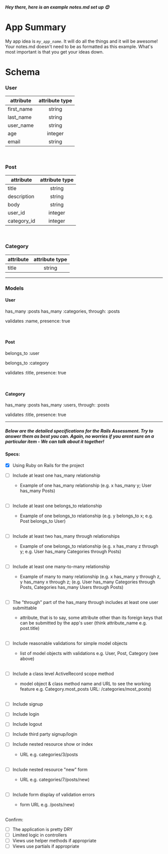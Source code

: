 ##### _Hey there, here is an example notes.md set up_ 😊

# App Summary
My app idea is _`my_app_name`_. It will do all the things and it will be awesome! Your notes.md doesn't need to be as formatted as this example. What's most important is that you get your ideas down.

# Schema
### User

attribute  | attribute type
---------- | :-------------:
first_name | string
last_name  | string
user_name  | string
age        | integer
email      | string
<br>

### Post

attribute   | attribute type
---------   | :-------------:
title       | string
description | string
body        | string
user_id     | integer
category_id | integer
<br>

### Category

attribute   | attribute type
---------   | :-------------:
title       | string


------------------------------------------------

### Models
#### User
has_many :posts
has_many :categories, through: :posts

validates :name, presence: true

<br>

#### Post
belongs_to :user

belongs_to :category

validates :title, presence: true

<br>

#### Category
has_many  :posts
has_many :users, through: :posts

validates :title, presence: true

------------------------------------------------
##### Below are the detailed specifications for the Rails Assessment. Try to answer them as best you can. Again, no worries if you arent sure on a particular item - We can talk about it together!

#### Specs:
- [x] Using Ruby on Rails for the project
  <br>

- [ ] Include at least one has_many relationship
  * Example of one has_many relationship (e.g. x has_many y; User has_many Posts)
  <br>

- [ ] Include at least one belongs_to relationship
  * Example of one belongs_to relationship (e.g. y belongs_to x; e.g. Post belongs_to User)
  <br>

- [ ] Include at least two has_many through relationships
  * Example of one belongs_to relationship (e.g. x has_many z through y; e.g. User has_many Categories through Posts)
  <br>

- [ ] Include at least one many-to-many relationship
  * Example of many to many relationship (e.g. x has_many y through z, y has_many x through z; (e.g. User has_many Categories through Posts, Categories has_many Users through Posts)
  <br>

- [ ] The "through" part of the has_many through includes at least one user submittable
  * attribute, that is to say, some attribute other than its foreign keys that can be submitted by the app's user (think attribute_name e.g. post.title)
  <br>

- [ ] Include reasonable validations for simple model objects
  * list of model objects with validations e.g. User, Post, Category (see above)
  <br>

- [ ] Include a class level ActiveRecord scope method
  * model object & class method name and URL to see the working feature e.g. Category.most_posts URL: /categories/most_posts)
  <br>

- [ ] Include signup
  <br>

- [ ] Include login
  <br>

- [ ] Include logout
  <br>

- [ ] Include third party signup/login
  <br>

- [ ] Include nested resource show or index
  * URL e.g. categories/3/posts
  <br>

- [ ] Include nested resource "new" form
  * URL e.g. categories/7/posts/new)
  <br>

- [ ] Include form display of validation errors
  * form URL e.g. /posts/new)
  <br>

Confirm:
- [ ] The application is pretty DRY
- [ ] Limited logic in controllers
- [ ] Views use helper methods if appropriate
- [ ] Views use partials if appropriate
